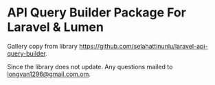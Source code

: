 # API Query Builder Package For Laravel & Lumen

Gallery copy from library https://github.com/selahattinunlu/laravel-api-query-builder.

Since the library does not update. Any questions mailed to longvan1296@gmail.com.om.